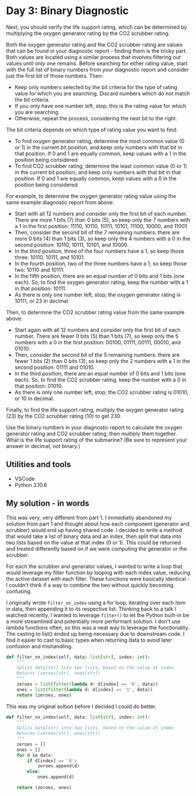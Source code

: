 # Day 3: Binary Diagnostic

Next, you should verify the life support rating, which can be determined by multiplying the oxygen generator rating by the CO2 scrubber rating.

Both the oxygen generator rating and the CO2 scrubber rating are values that can be found in your diagnostic report - finding them is the tricky part. Both values are located using a similar process that involves filtering out values until only one remains. Before searching for either rating value, start with the full list of binary numbers from your diagnostic report and consider just the first bit of those numbers. Then:

- Keep only numbers selected by the bit criteria for the type of rating value for which you are searching. Discard numbers which do not match the bit criteria.
- If you only have one number left, stop; this is the rating value for which you are searching.
- Otherwise, repeat the process, considering the next bit to the right.

The bit criteria depends on which type of rating value you want to find:

- To find oxygen generator rating, determine the most common value (0 or 1) in the current bit position, and keep only numbers with that bit in that position. If 0 and 1 are equally common, keep values with a 1 in the position being considered.
- To find CO2 scrubber rating, determine the least common value (0 or 1) in the current bit position, and keep only numbers with that bit in that position. If 0 and 1 are equally common, keep values with a 0 in the position being considered.

For example, to determine the oxygen generator rating value using the same example diagnostic report from above:

- Start with all 12 numbers and consider only the first bit of each number. There are more 1 bits (7) than 0 bits (5), so keep only the 7 numbers with a 1 in the first position: 11110, 10110, 10111, 10101, 11100, 10000, and 11001.
- Then, consider the second bit of the 7 remaining numbers: there are more 0 bits (4) than 1 bits (3), so keep only the 4 numbers with a 0 in the second position: 10110, 10111, 10101, and 10000.
- In the third position, three of the four numbers have a 1, so keep those three: 10110, 10111, and 10101.
- In the fourth position, two of the three numbers have a 1, so keep those two: 10110 and 10111.
- In the fifth position, there are an equal number of 0 bits and 1 bits (one each). So, to find the oxygen generator rating, keep the number with a 1 in that position: 10111.
- As there is only one number left, stop; the oxygen generator rating is 10111, or 23 in decimal.

Then, to determine the CO2 scrubber rating value from the same example above:

- Start again with all 12 numbers and consider only the first bit of each number. There are fewer 0 bits (5) than 1 bits (7), so keep only the 5 numbers with a 0 in the first position: 00100, 01111, 00111, 00010, and 01010.
- Then, consider the second bit of the 5 remaining numbers: there are fewer 1 bits (2) than 0 bits (3), so keep only the 2 numbers with a 1 in the second position: 01111 and 01010.
- In the third position, there are an equal number of 0 bits and 1 bits (one each). So, to find the CO2 scrubber rating, keep the number with a 0 in that position: 01010.
- As there is only one number left, stop; the CO2 scrubber rating is 01010, or 10 in decimal.

Finally, to find the life support rating, multiply the oxygen generator rating (23) by the CO2 scrubber rating (10) to get 230.

Use the binary numbers in your diagnostic report to calculate the oxygen generator rating and CO2 scrubber rating, then multiply them together. What is the life support rating of the submarine? (Be sure to represent your answer in decimal, not binary.)

## Utilities and tools

- VSCode
- Python 3.10.6

## My solution - in words

This was very, very different from part 1. I immediatly abandoned my solution from part 1 and thought about how each component (generator and scrubber) would end up having shared code. I decided to write a method that would take a list of binary data and an index, then split that data into two lists based on the value at that index (0 or 1). This could be returned and treated differently based on if we were computing the generator or the scrubber.

For each the scrubber and generator values, I wanted to write a loop that would leverage my filter function by looping with each index value, reducing the active dataset with each filter. These functions were basically identical - I couldn't think if a way to combine the two without quickly becoming confusing.

I originally wrote `filter_on_index` using a for loop, iterating over each item in data, then appending it to its respective list. Thinking back to a talk I watched recently, I wanted to leverage `filter()` to let the Python built-in be a more streamlined and potentially more performant solution. I don't use lambda functions often, so this was a neat way to leverage the functionality. The casting to list() ended up being necessary due to downstream code. I find it easier to cast to basic types when returning data to avoid later confusion and mishandling.

```python
def filter_on_index(self, data: list[str], index: int):
    """
    Splits data[str] into two lists, based on the value at index
    Returns (zeroes[str], ones[str])
    """
    zeroes = list(filter(lambda d: d[index] == '0', data))
    ones = list(filter(lambda d: d[index] == '1', data))
    return (zeroes, ones)
```

This was my original soltion before I decided I could do better.

```python
def filter_on_index(self, data: list[str], index: int):
    """
    Splits data[str] into two lists, based on the value at index
    Returns (zeroes[str], ones[str])
    """
    zeroes = []
    ones = []
    for d in data:
        if d[index] == '0':
            zeroes.append(d)
        else:
            ones.append(d)

    return (zeroes, ones)
```
